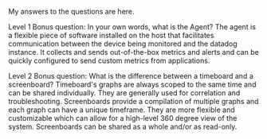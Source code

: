 My answers to the questions are here.


Level 1
  Bonus question: In your own words, what is the Agent? 
    The agent is a flexible piece of software installed on the host that facilitates communication between the device being monitored and the datadog instance. It collects and sends out-of-the-box metrics and alerts and can be quickly configured to send custom metrics from applications.
  
Level 2
  Bonus question: What is the difference between a timeboard and a screenboard?
    Timeboard's graphs are always scoped to the same time and can be shared individually. They are generally used for correlation and troubleshooting.
    Screenboards provide a compilation of multiple graphs and each graph can have a unique timeframe. They are more flexible and customizable which can allow for a high-level 360 degree view of the system. Screenboards can be shared as a whole and/or as read-only.
    
    
